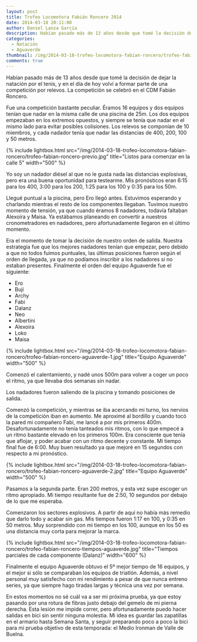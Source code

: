```yaml
---
layout: post
title: Trofeo Locomotora Fabián Roncero 2014
date: 2014-03-18 20:11:00
author: Daniel Lanza García
description: Habían pasado más de 13 años desde que tomé la decisión de dejar la natación por el tenis, y en el día de hoy volví a formar parte de una competición por relevos con Aguaverde.
categories:
  - Natación
  - Aguaverde
thumbnail: /img/2014-03-18-trofeo-locomotora-fabian-roncero/trofeo-fabian-roncero-aguaverde-1.jpg
comments: true
---
```


Habían pasado más de 13 años desde que tomé la decisión de dejar la natación por el tenis, y en el día de hoy volví a formar parte de una competición por relevos. La competición se celebró en el CDM Fabián Roncero.

Fue una competición bastante peculiar. Éramos 16 equipos y dos equipos tenían que nadar en la misma calle de una piscina de 25m. Los dos equipos empezaban en los extremos opuestos, y siempre se tenía que nadar en el mismo lado para evitar posibles colisiones. Los relevos se componían de 10 miembros, y cada nadador tenía que nadar las distancias de 400, 200, 100 y 50 metros.

{% include lightbox.html src="/img/2014-03-18-trofeo-locomotora-fabian-roncero/trofeo-fabian-roncero-previo.jpg" title="Listos para comenzar en la calle 5" width="500" %}

Yo soy un nadador diésel al que no le gusta nada las distancias explosivas, pero era una buena oportunidad para testearme. Mis pronósticos eran 6:15 para los 400, 3:00 para los 200, 1:25 para los 100 y 0:35 para los 50m.

Llegué puntual a la piscina, pero Ero llegó antes. Estuvimos esperando y charlando mientras el resto de los componentes llegaban. Tuvimos nuestro momento de tensión, ya que cuando éramos 8 nadadores, todavía faltaban Alexoira y Maisa. Ya estábamos planeando en convertir a nuestros cronometradores en nadadores, pero afortunadamente llegaron en el último momento.

Era el momento de tomar la decisión de nuestro orden de salida. Nuestra estrategia fue que los mejores nadadores tenían que empezar, pero debido a que no todos fuimos puntuales, las últimas posiciones fueron según el orden de llegada, ya que no podíamos inscribir a los nadadores si no estaban presentes. Finalmente el orden del equipo Aguaverde fue el siguiente:

  - Ero
  - Buji
  - Archy
  - Fabi
  - Dalanz
  - Neo
  - Albertini
  - Alexoira
  - Loko
  - Maisa

{% include lightbox.html src="/img/2014-03-18-trofeo-locomotora-fabian-roncero/trofeo-fabian-roncero-aguaverde-1.jpg" title="Equipo Aguaverde" width="500" %}

Comenzó el calentamiento, y nadé unos 500m para volver a coger un poco el ritmo, ya que llevaba dos semanas sin nadar.

Los nadadores fueron saliendo de la piscina y tomando posiciones de salida.

Comenzó la competición, y mientras se iba acercando mi turno, los nervios de la competición iban en aumento. Me aproximé al bordillo y cuando tocó la pared mi compañero Fabi, me lancé a por mis primeros 400m. Desafortunadamente no tenía tanteados mis ritmos, con lo que empecé a un ritmo bastante elevado en los primeros 100m. Era consciente que tenía que aflojar, y poder acabar con un ritmo decente y constante. Mi tiempo final fue de 6:00. Muy buen resultado ya que mejoré en 15 segundos con respecto a mi pronóstico.

{% include lightbox.html src="/img/2014-03-18-trofeo-locomotora-fabian-roncero/trofeo-fabian-roncero-aguaverde-2.jpg" title="Equipo Aguaverde" width="500" %}

Pasamos a la segunda parte. Eran 200 metros, y esta vez supe escoger un ritmo apropiado. Mi tiempo resultante fue de 2:50, 10 segundos por debajo de lo que me esperaba.

Comenzaron los sectores explosivos. A partir de aquí no había más remedio que darlo todo y acabar sin gas. Mis tiempos fueron 1:17 en 100, y 0:35 en 50 metros. Muy sorprendido con mi tiempo en los 100, aunque en los 50 es una distancia muy corta para mejorar la marca.

{% include lightbox.html src="/img/2014-03-18-trofeo-locomotora-fabian-roncero/trofeo-fabian-roncero-tiempos-aguaverde.jpg" title="Tiempos parciales de cada componente (Dalanz)" width="600" %}

Finalmente el equipo Aguaverde obtuvo el 5º mejor tiempo de 16 equipos, y el mejor si sólo se comparaban los equipos de triatlón. Además, a nivel personal muy satisfecho con mi rendimiento a pesar de que nunca entreno series, ya que siempre hago tiradas largas y técnica una vez por semana.

En estos momentos no sé cuál va a ser mi próxima prueba, ya que estoy pasando por una rotura de fibras justo debajo del gemelo de mi pierna derecha. Esta lesión me impide correr, pero afortunadamente puedo hacer salidas en bici sin sentir ninguna molestia. Mi idea es guardar las zapatillas en el armario hasta Semana Santa, y seguir preparando poco a poco la bici para mi prueba objetivo de esta temporada: el Medio Ironman de Valle de Buelna.
